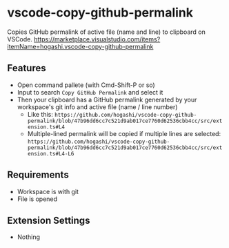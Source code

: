 # vscode-copy-github-permalink

Copies GitHub permalink of active file (name and line) to clipboard on VSCode. https://marketplace.visualstudio.com/items?itemName=hogashi.vscode-copy-github-permalink

## Features

- Open command pallete (with Cmd-Shift-P or so)
- Input to search `Copy GitHub Permalink` and select it
- Then your clipboard has a GitHub permalink generated by your workspace's git info and active file (name / line number)
  - Like this: `https://github.com/hogashi/vscode-copy-github-permalink/blob/47b96dd6cc7c521d9ab017ce7760d62536cbb4cc/src/extension.ts#L4`
  - Multiple-lined permalink will be copied if multiple lines are selected: `https://github.com/hogashi/vscode-copy-github-permalink/blob/47b96dd6cc7c521d9ab017ce7760d62536cbb4cc/src/extension.ts#L4-L6`

## Requirements

- Workspace is with git
- File is opened

## Extension Settings

- Nothing
